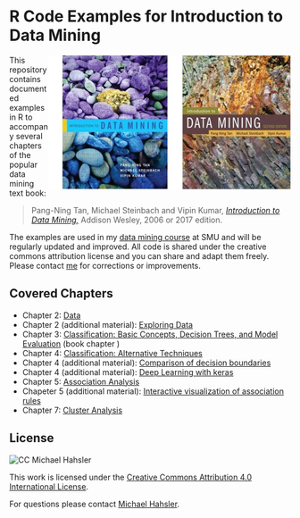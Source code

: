 
# R Code Examples for Introduction to Data Mining

<img src="book_small_e2.jpg" align="right">
<img src="book_small.jpg" align="right">

This repository contains documented examples in R to accompany several chapters of the popular data mining text book:

> Pang-Ning Tan, Michael Steinbach and Vipin Kumar, 
[_Introduction to Data Mining,_](http://www-users.cs.umn.edu/~kumar/dmbook) Addison Wesley, 2006 or 2017 edition.



The examples are used in my [data mining course](http://michael.hahsler.net/SMU/EMIS7332) at SMU and will be regularly updated and improved. 
All code is shared under the creative commons attribution license and you can
share and adapt them freely. Please contact [me](http://michael.hahsler.net) 
for corrections or improvements. 


## Covered Chapters

* Chapter 2: [Data](https://rawgit.com/mhahsler/Introduction_to_Data_Mining_R_Examples/master/chap2.html)
* Chapter 2 (additional material): [Exploring Data](https://rawgit.com/mhahsler/Introduction_to_Data_Mining_R_Examples/master/chap2_exploring.html)
* Chapter 3: [Classification: Basic Concepts, Decision Trees, and Model Evaluation](https://rawgit.com/mhahsler/Introduction_to_Data_Mining_R_Examples/master/chap3.html)
(book chapter )
* Chapter 4: [Classification: Alternative Techniques](https://rawgit.com/mhahsler/Introduction_to_Data_Mining_R_Examples/master/chap4.html) 
* Chapter 4 (additional material): [Comparison of decision boundaries](https://rawgit.com/mhahsler/Introduction_to_Data_Mining_R_Examples/master/chap4_decisionboundary.html)
* Chapter 4 (additional material): [Deep Learning with keras](https://rawgit.com/mhahsler/Introduction_to_Data_Mining_R_Examples/master/chap4_keras.html)
* Chapter 5: [Association Analysis](https://rawgit.com/mhahsler/Introduction_to_Data_Mining_R_Examples/master/chap5.html) 
* Chapeter 5 (additional material): [Interactive visualization of association rules](https://rawgit.com/mhahsler/Introduction_to_Data_Mining_R_Examples/master/chap5_interactive.html)
* Chapter 7: [Cluster Analysis](https://rawgit.com/mhahsler/Introduction_to_Data_Mining_R_Examples/master/chap7.html)


## License
![CC](https://i.creativecommons.org/l/by/4.0/88x31.png) Michael Hahsler

 This work is licensed under the
 [Creative Commons Attribution 4.0 International License](http://creativecommons.org/licenses/by/4.0/). 
 
 For questions please contact
 [Michael Hahsler](http://michael.hahsler.net).
